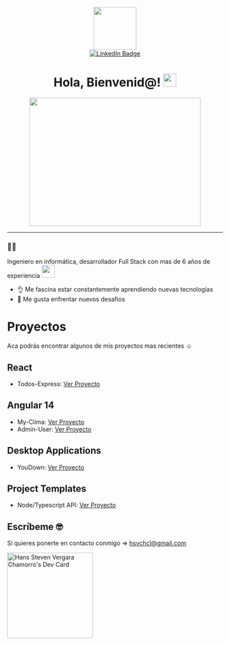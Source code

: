 <div id="header" align="center">
  <img src="https://media.giphy.com/media/M9gbBd9nbDrOTu1Mqx/giphy.gif" width="100"/>
  <div id="badges">
  <a href="https://www.linkedin.com/in/hansvergaracl/">
    <img src="https://img.shields.io/badge/LinkedIn-blue?style=for-the-badge&logo=linkedin&logoColor=white" alt="LinkedIn Badge"/>
  </a>
    <br />
    <img src="https://komarev.com/ghpvc/?username=hsvchcl&style=flat-square&color=blue" alt=""/>
  </div>
  
  <h1>
  Hola, Bienvenid@!
  <img src="https://media.giphy.com/media/hvRJCLFzcasrR4ia7z/giphy.gif" width="30"/>
</h1>
  
  <div align="center">
  <img src="https://media.giphy.com/media/dWesBcTLavkZuG35MI/giphy.gif" width="400" height="300"/>
</div>
</div>

---

### 👨‍💻
Ingeniero en informática, desarrollador Full Stack con mas de 6 años de experiencia <img src="https://media.giphy.com/media/WUlplcMpOCEmTGBtBW/giphy.gif" width="30">

- 👌 Me fascina estar constantemente aprendiendo nuevas tecnologías
- 🚀 Me gusta enfrentar nuevos desafios

# Proyectos
Aca podrás encontrar algunos de mis proyectos mas recientes ☺️

## React
- Todos-Express: [Ver Proyecto](https://github.com/hsvchcl/react-my-todos)


## Angular 14
- My-Clima: [Ver Proyecto](https://github.com/hsvchcl/my-clima)
- Admin-User: [Ver Proyecto](https://github.com/hsvchcl/admin-user)


## Desktop Applications
- YouDown: [Ver Proyecto](https://github.com/hsvchcl/react-youdown-desktop-app)

## Project Templates 
- Node/Typescript API: [Ver Proyecto](https://github.com/hsvchcl/node-typescript-api-template)

## Escríbeme 🤓
Si quieres ponerte en contacto conmigo => hsvchcl@gmail.com

<a href="https://app.daily.dev/h4nscl"><img src="https://api.daily.dev/devcards/2c1fdba46d924c468cc6225d2a2e8957.png?r=q4c" width="200" alt="Hans Steven Vergara Chamorro's Dev Card"/></a>
